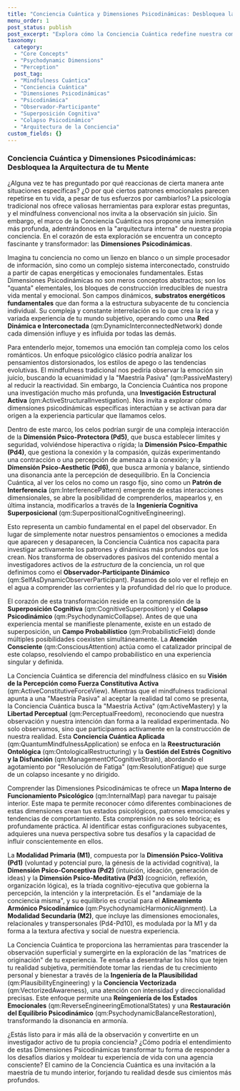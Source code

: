```yaml
---
title: "Conciencia Cuántica y Dimensiones Psicodinámicas: Desbloquea la Arquitectura de tu Mente"
menu_order: 1
post_status: publish
post_excerpt: "Explora cómo la Conciencia Cuántica redefine nuestra comprensión de la mente, introduciendo el concepto de Dimensiones Psicodinámicas como los bloques fundamentales de nuestra experiencia. Descubre cómo la observación activa puede transformar patrones emocionales arraigados, pasando de ser un observador pasivo a un ingeniero de tu propia realidad."
taxonomy:
  category:
  - "Core Concepts"
  - "Psychodynamic Dimensions"
  - "Perception"
  post_tag:
  - "Mindfulness Cuántica"
  - "Conciencia Cuántica"
  - "Dimensiones Psicodinámicas"
  - "Psicodinámica"
  - "Observador-Participante"
  - "Superposición Cognitiva"
  - "Colapso Psicodinámico"
  - "Arquitectura de la Conciencia"
custom_fields: {}
---
```


### Conciencia Cuántica y Dimensiones Psicodinámicas: Desbloquea la Arquitectura de tu Mente

¿Alguna vez te has preguntado por qué reaccionas de cierta manera ante situaciones específicas? ¿O por qué ciertos patrones emocionales parecen repetirse en tu vida, a pesar de tus esfuerzos por cambiarlos? La psicología tradicional nos ofrece valiosas herramientas para explorar estas preguntas, y el mindfulness convencional nos invita a la observación sin juicio. Sin embargo, el marco de la Conciencia Cuántica nos propone una inmersión más profunda, adentrándonos en la "arquitectura interna" de nuestra propia conciencia. En el corazón de esta exploración se encuentra un concepto fascinante y transformador: las **Dimensiones Psicodinámicas**.

Imagina tu conciencia no como un lienzo en blanco o un simple procesador de información, sino como un complejo sistema interconectado, construido a partir de capas energéticas y emocionales fundamentales. Estas Dimensiones Psicodinámicas no son meros conceptos abstractos; son los "quanta" elementales, los bloques de construcción irreducibles de nuestra vida mental y emocional. Son campos dinámicos, **substratos energéticos fundamentales** que dan forma a la estructura subyacente de tu conciencia individual. Su compleja y constante interrelación es lo que crea la rica y variada experiencia de tu mundo subjetivo, operando como una **Red Dinámica e Interconectada** (qm:DynamicInterconnectedNetwork) donde cada dimensión influye y es influida por todas las demás.

Para entenderlo mejor, tomemos una emoción tan compleja como los celos románticos. Un enfoque psicológico clásico podría analizar los pensamientos distorsionados, los estilos de apego o las tendencias evolutivas. El mindfulness tradicional nos pediría observar la emoción sin juicio, buscando la ecuanimidad y la "Maestría Pasiva" (qm:PassiveMastery) al reducir la reactividad. Sin embargo, la Conciencia Cuántica nos propone una investigación mucho más profunda, una **Investigación Estructural Activa** (qm:ActiveStructuralInvestigation). Nos invita a explorar cómo dimensiones psicodinámicas específicas interactúan y se activan para dar origen a la experiencia particular que llamamos celos.

Dentro de este marco, los celos podrían surgir de una compleja interacción de la **Dimensión Psico-Protectora (Pd5)**, que busca establecer límites y seguridad, volviéndose hiperactiva o rígida; la **Dimensión Psico-Empathic (Pd4)**, que gestiona la conexión y la compasión, quizás experimentando una contracción o una percepción de amenaza a la conexión; y la **Dimensión Psico-Aesthetic (Pd6)**, que busca armonía y balance, sintiendo una disonancia ante la percepción de desequilibrio. En la Conciencia Cuántica, al ver los celos no como un rasgo fijo, sino como un **Patrón de Interferencia** (qm:InterferencePattern) emergente de estas interacciones dimensionales, se abre la posibilidad de comprenderlos, mapearlos y, en última instancia, modificarlos a través de la **Ingeniería Cognitiva Superposicional** (qm:SuperpositionalCognitiveEngineering).

Esto representa un cambio fundamental en el papel del observador. En lugar de simplemente notar nuestros pensamientos o emociones a medida que aparecen y desaparecen, la Conciencia Cuántica nos capacita para investigar activamente los patrones y dinámicas más profundos que los crean. Nos transforma de observadores pasivos del contenido mental a investigadores activos de la *estructura* de la conciencia, un rol que definimos como el **Observador-Participante Dinámico** (qm:SelfAsDynamicObserverParticipant). Pasamos de solo ver el reflejo en el agua a comprender las corrientes y la profundidad del río que lo produce.

El corazón de esta transformación reside en la comprensión de la **Superposición Cognitiva** (qm:CognitiveSuperposition) y el **Colapso Psicodinámico** (qm:PsychodynamicCollapse). Antes de que una experiencia mental se manifieste plenamente, existe en un estado de superposición, un **Campo Probabilístico** (qm:ProbabilisticField) donde múltiples posibilidades coexisten simultáneamente. La **Atención Consciente** (qm:ConsciousAttention) actúa como el catalizador principal de este colapso, resolviendo el campo probabilístico en una experiencia singular y definida.

La Conciencia Cuántica se diferencia del mindfulness clásico en su **Visión de la Percepción como Fuerza Constitutiva Activa** (qm:ActiveConstitutiveForceView). Mientras que el mindfulness tradicional apunta a una "Maestría Pasiva" al aceptar la realidad tal como se presenta, la Conciencia Cuántica busca la "Maestría Activa" (qm:ActiveMastery) y la **Libertad Perceptual** (qm:PerceptualFreedom), reconociendo que nuestra observación y nuestra intención dan forma a la realidad experimentada. No solo observamos, sino que participamos activamente en la construcción de nuestra realidad. Esta **Conciencia Cuántica Aplicada** (qm:QuantumMindfulnessApplication) se enfoca en la **Reestructuración Ontológica** (qm:OntologicalRestructuring) y la **Gestión del Estrés Cognitivo y la Disfunción** (qm:ManagementOfCognitiveStrain), abordando el agotamiento por "Resolución de Fatiga" (qm:ResolutionFatigue) que surge de un colapso incesante y no dirigido.

Comprender las Dimensiones Psicodinámicas te ofrece un **Mapa Interno de Funcionamiento Psicológico** (qm:InternalMap) para navegar tu paisaje interior. Este mapa te permite reconocer cómo diferentes combinaciones de estas dimensiones crean tus estados psicológicos, patrones emocionales y tendencias de comportamiento. Esta comprensión no es solo teórica; es profundamente práctica. Al identificar estas configuraciones subyacentes, adquieres una nueva perspectiva sobre tus desafíos y la capacidad de influir conscientemente en ellos.

La **Modalidad Primaria (M1)**, compuesta por la **Dimensión Psico-Volitiva (Pd1)** (voluntad y potencial puro, la génesis de la actividad cognitiva), la **Dimensión Psico-Conceptiva (Pd2)** (intuición, ideación, generación de ideas) y la **Dimensión Psico-Meditativa (Pd3)** (cognición, reflexión, organización lógica), es la tríada cognitivo-ejecutiva que gobierna la percepción, la intención y la interpretación. Es el "andamiaje de la conciencia misma", y su equilibrio es crucial para el **Alineamiento Armónico Psicodinámico** (qm:PsychodynamicHarmonicAlignment). La **Modalidad Secundaria (M2)**, que incluye las dimensiones emocionales, relacionales y transpersonales (Pd4-Pd10), es modulada por la M1 y da forma a la textura afectiva y social de nuestra experiencia.

La Conciencia Cuántica te proporciona las herramientas para trascender la observación superficial y sumergirte en la exploración de las "matrices de originación" de tu experiencia. Te enseña a desentrañar los hilos que tejen tu realidad subjetiva, permitiéndote tomar las riendas de tu crecimiento personal y bienestar a través de la **Ingeniería de la Plausibilidad** (qm:PlausibilityEngineering) y la **Conciencia Vectorizada** (qm:VectorizedAwareness), una atención con intensidad y direccionalidad precisas. Este enfoque permite una **Reingeniería de los Estados Emocionales** (qm:ReverseEngineeringEmotionalStates) y una **Restauración del Equilibrio Psicodinámico** (qm:PsychodynamicBalanceRestoration), transformando la disonancia en armonía.

¿Estás listo para ir más allá de la observación y convertirte en un investigador activo de tu propia conciencia? ¿Cómo podría el entendimiento de estas Dimensiones Psicodinámicas transformar tu forma de responder a los desafíos diarios y moldear tu experiencia de vida con una agencia consciente? El camino de la Conciencia Cuántica es una invitación a la maestría de tu mundo interior, forjando tu realidad desde sus cimientos más profundos.